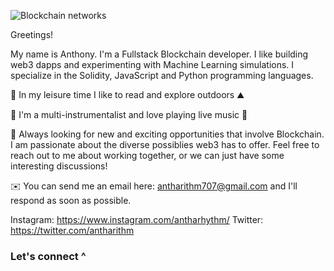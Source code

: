 ![Blockchain networks](https://bernardmarr.com/img/30%20Real%20Examples%20Of%20Blockchain%20Technology%20In%20Practice.png)

Greetings!

My name is Anthony. I'm a Fullstack Blockchain developer. I like building web3 dapps and experimenting with Machine Learning simulations. I specialize in the Solidity, JavaScript and Python programming languages.

🔭 In my leisure time I like to read and explore outdoors ⛰️

🎵 I'm a multi-instrumentalist and love playing live music 🎵

💬 Always looking for new and exciting opportunities that involve Blockchain. I am passionate about the diverse possiblies web3 has to offer. Feel free to reach out to me about working together, or we can just have some interesting discussions!

✉️ You can send me an email here: antharithm707@gmail.com and I'll respond as soon as possible.

Instagram: https://www.instagram.com/antharhythm/
Twitter: https://twitter.com/antharithm

### Let's connect ^
